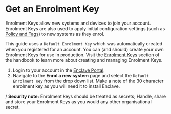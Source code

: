 # Get an Enrolment Key

Enrolment Keys allow new systems and devices to join your account. Enrolment Keys are also used to apply initial configuration settings (such as [Policy and Tags](handbook/tags-and-policies.md)) to new systems as they enrol.

This guide uses a `Default Enrolment Key` which was automatically created when you registered for an account. You can (and should) create your own Enrolment Keys for use in production. Visit the [Enrolment Keys](/handbook/enrolment.md) section of the handbook to learn more about creating and managing Enrolment Keys.

1. Login to your account in the [Enclave Portal](https://portal.enclave.io/my/new-system).
2. Navigate to the **Enrol a new system** page and select the `Default Enrolment Key` from the drop down list. Make a note of the 30 character enrolment key as you will need it to install Enclave.

/ **Security note:** Enrolment keys should be treated as secrets; Handle, share and store your Enrolment Keys as you would any other organisational secret.
